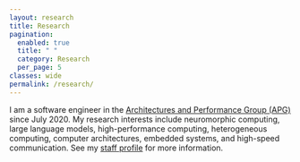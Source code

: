 ```yaml
---
layout: research
title: Research
pagination:
  enabled: true
  title: " "
  category: Research
  per_page: 5
classes: wide
permalink: /research/
---
```

I am a software engineer in the [Architectures and Performance Group (APG)](https://www.ornl.gov/group/architectures-performance) since July 2020. My research interests include neuromorphic computing, large language models, high-performance computing, heterogeneous computing, computer architectures, embedded systems, and high-speed communication. See my [staff profile](https://www.ornl.gov/staff-profile/aaron-r-young) for more information.
